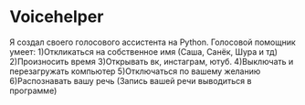 # Voicehelper
Я создал своего голосового ассистента на Python.
Голосовой помощник умеет:
1)Откликаться на собственное имя (Саша, Санёк, Шура и тд)
2)Произносить время
3)Открывать вк, инстаграм, ютуб.
4)Выключать и перезагружать компьютер
5)Отключаться по вашему желанию
6)Распознавать вашу речь (Запись вашей речи выводиться в программе)
